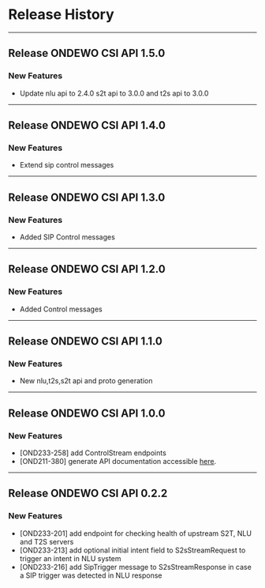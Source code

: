 # Release History
*****************

## Release ONDEWO CSI API 1.5.0
### New Features
* Update nlu api to 2.4.0 s2t api to 3.0.0 and t2s api to 3.0.0 

*****************

## Release ONDEWO CSI API 1.4.0
### New Features
* Extend sip control messages

*****************


## Release ONDEWO CSI API 1.3.0
### New Features
* Added SIP Control messages

*****************

## Release ONDEWO CSI API 1.2.0
### New Features
* Added Control messages

*****************

## Release ONDEWO CSI API 1.1.0
### New Features
* New nlu,t2s,s2t api and proto generation

*****************


## Release ONDEWO CSI API 1.0.0

### New Features
* [OND233-258] add ControlStream endpoints
* [OND211-380] generate API documentation accessible [here](https://ondewo.github.io/ondewo-csi-api/). 

*****************

## Release ONDEWO CSI API 0.2.2

### New Features
* [OND233-201] add endpoint for checking health of upstream S2T, NLU and T2S servers
* [OND233-213] add optional initial intent field to S2sStreamRequest to trigger an intent in NLU system
* [OND233-216] add SipTrigger message to S2sStreamResponse in case a SIP trigger was detected in NLU response
